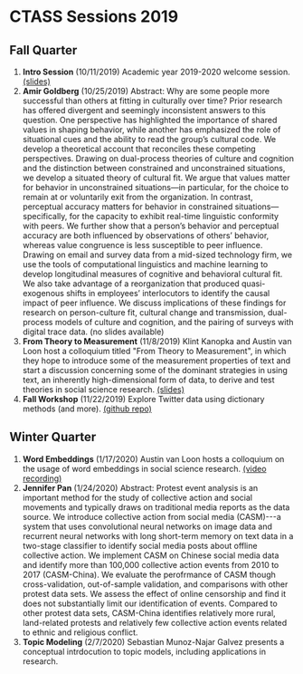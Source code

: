 # CTASS Sessions 2019

## Fall Quarter

1. **Intro Session** (10/11/2019) Academic year 2019-2020 welcome session. [(slides)](https://github.com/ctass/sessions-2019/blob/master/01_intro_session.pdf)
2. **Amir Goldberg** (10/25/2019) Abstract: Why are some people more successful than others at fitting in culturally over time? Prior research has offered divergent and seemingly inconsistent answers to this question. One perspective has highlighted the importance of shared values in shaping behavior, while another has emphasized the role of situational cues and the ability to read the group’s cultural code. We develop a theoretical account that reconciles these competing perspectives. Drawing on dual-process theories of culture and cognition and the distinction between constrained and unconstrained situations, we develop a situated theory of cultural fit. We argue that values matter for behavior in unconstrained situations—in particular, for the choice to remain at or voluntarily exit from the organization. In contrast, perceptual accuracy matters for behavior in constrained situations—specifically, for the capacity to exhibit real-time linguistic conformity with peers. We further show that a person’s behavior and perceptual accuracy are both influenced by observations of others’ behavior, whereas value congruence is less susceptible to peer influence. Drawing on email and survey data from a mid-sized technology firm, we use the tools of computational linguistics and machine learning to develop longitudinal measures of cognitive and behavioral cultural fit. We also take advantage of a reorganization that produced quasi-exogenous shifts in employees’ interlocutors to identify the causal impact of peer influence. We discuss implications of these findings for research on person-culture fit, cultural change and transmission, dual-process models of culture and cognition, and the pairing of surveys with digital trace data. (no slides available)
3. **From Theory to Measurement** (11/8/2019) Klint Kanopka and Austin van Loon host a colloquium titled "From Theory to Measurement", in which they hope to introduce some of the measurement properties of text and start a discussion concerning some of the dominant strategies in using text, an inherently high-dimensional form of data, to derive and test theories in social science research. [(slides)](https://github.com/ctass/sessions-2019/blob/master/03_from_theory_to_measurement.pdf)
4. **Fall Workshop** (11/22/2019) Explore Twitter data using dictionary methods (and more). [(github repo)](https://github.com/ctass/fall-workshop-2019)

## Winter Quarter

1. **Word Embeddings** (1/17/2020) Austin van Loon hosts a colloquium on the usage of word embeddings in social science research. [(video recording)](https://stanford.zoom.us/rec/share/18JVdozd911OQdKQ8EKEeJ8ROoi0T6a823Qe-KVZyh6ZyM3RaMr2UqEQDDcbs9cm)
2. **Jennifer Pan** (1/24/2020) Abstract: Protest event analysis is an important method for the study of collective action and social movements and typically draws on traditional media reports as the data source. We introduce collective action from social media (CASM)---a system that uses convolutional neural networks on image data and recurrent neural networks with long short-term memory on text data in a two-stage classifier to identify social media posts about offline collective action. We implement CASM on Chinese social media data and identify more than 100,000 collective action events from 2010 to 2017 (CASM-China). We evaluate the perofrmance of CASM though cross-validation, out-of-sample validation, and comparisons with other protest data sets. We assess the effect of online censorship and find it does not substantially limit our identification of events. Compared to other protest data sets, CASM-China identifies relatively more rural, land-related protests and relatively few collective action events related to ethnic and religious conflict.
3. **Topic Modeling** (2/7/2020) Sebastian Munoz-Najar Galvez presents a conceptual intrdocution to topic models, including applications in research.
